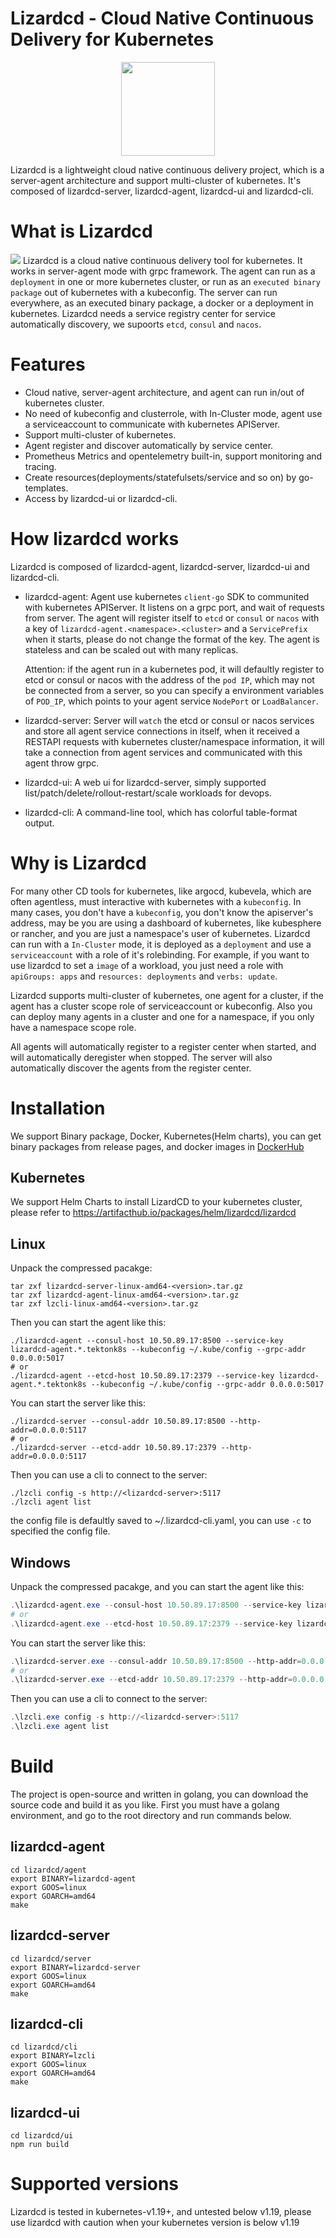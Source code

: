 # Lizardcd - Cloud Native Continuous Delivery for Kubernetes
<p align="center">
<img align="center" width="150px" src="https://project-1255547500.cos.ap-beijing.myqcloud.com/lizardcd%2Flizardcd-logo.jpg">
</p>

Lizardcd is a lightweight cloud native continuous delivery project, which is a server-agent architecture and support multi-cluster of kubernetes. It's composed of lizardcd-server, lizardcd-agent, lizardcd-ui and lizardcd-cli.

# What is Lizardcd
![](https://project-1255547500.cos.ap-beijing.myqcloud.com/lizardcd%2Flizardcd%E6%9E%B6%E6%9E%84%E5%9B%BE.png)
Lizardcd is a cloud native continuous delivery tool for kubernetes. It works in server-agent mode with grpc framework. The agent can run as a `deployment` in one or more kubernetes cluster, or run as an `executed binary package` out of kubernetes with a kubeconfig. The server can run everywhere, as an executed binary package, a docker or a deployment in kubernetes. Lizardcd needs a service registry center for service automatically discovery, we supoorts `etcd`, `consul` and `nacos`.

# Features
- Cloud native, server-agent architecture, and agent can run in/out of kubernetes cluster.
- No need of kubeconfig and clusterrole, with In-Cluster mode, agent use a serviceaccount to communicate with kubernetes APIServer.
- Support multi-cluster of kubernetes.
- Agent register and discover automatically by service center.
- Prometheus Metrics and opentelemetry built-in, support monitoring and tracing.
- Create resources(deployments/statefulsets/service and so on) by go-templates.
- Access by lizardcd-ui or lizardcd-cli.

# How lizardcd works
Lizardcd is composed of lizardcd-agent, lizardcd-server, lizardcd-ui and lizardcd-cli.

- lizardcd-agent: Agent use kubernetes `client-go` SDK to communited with kubernetes APIServer. It listens on a grpc port, and wait of requests from server. The agent will register itself to `etcd` or `consul` or `nacos` with a key of `lizardcd-agent.<namespace>.<cluster>` and a `ServicePrefix` when it starts, please do not change the format of the key. The agent is stateless and can be scaled out with many replicas.

  Attention: if the agent run in a kubernetes pod, it will defaultly register to etcd or consul or nacos with the address of the `pod IP`, which may not be connected from a server, so you can specify a environment variables of `POD_IP`, which points to your agent service `NodePort` or `LoadBalancer`.

- lizardcd-server: Server will `watch` the etcd or consul or nacos services and store all agent service connections in itself, when it received a RESTAPI requests with kubernetes cluster/namespace information, it will take a connection from agent services and communicated with this agent throw grpc.

- lizardcd-ui: A web ui for lizardcd-server, simply supported list/patch/delete/rollout-restart/scale workloads for devops.

- lizardcd-cli: A command-line tool, which has colorful table-format output.

# Why is Lizardcd
For many other CD tools for kubernetes, like argocd, kubevela, which are often agentless, must interactive with kubernetes with a `kubeconfig`. In many cases, you don't have a `kubeconfig`, you don't know the apiserver's address, may be you are using a dashboard of kubernetes, like kubesphere or rancher, and you are just a namespace's user of kubernetes. Lizardcd can run with a `In-Cluster` mode, it is deployed as a `deployment` and use a `serviceaccount` with a role of it's rolebinding. For example, if you want to use lizardcd to set a `image` of a workload, you just need a role with `apiGroups: apps` and `resources: deployments` and `verbs: update`.

Lizardcd supports multi-cluster of kubernetes, one agent for a cluster, if the agent has a cluster scope role of serviceaccount or kubeconfig. Also you can deploy many agents in a cluster and one for a namespace, if you only have a namespace scope role. 

All agents will automatically register to a register center when started, and will automatically deregister when stopped. The server will also automatically discover the agents from the register center.

# Installation
We support Binary package, Docker, Kubernetes(Helm charts), you can get binary packages from release pages, and docker images in [DockerHub](https://hub.docker.com/)

## Kubernetes
We support Helm Charts to install LizardCD to your kubernetes cluster, please refer to https://artifacthub.io/packages/helm/lizardcd/lizardcd

## Linux
Unpack the compressed pacakge:
```shell
tar zxf lizardcd-server-linux-amd64-<version>.tar.gz
tar zxf lizardcd-agent-linux-amd64-<version>.tar.gz
tar zxf lzcli-linux-amd64-<version>.tar.gz
```

Then you can start the agent like this:
```shell
./lizardcd-agent --consul-host 10.50.89.17:8500 --service-key lizardcd-agent.*.tektonk8s --kubeconfig ~/.kube/config --grpc-addr 0.0.0.0:5017
# or
./lizardcd-agent --etcd-host 10.50.89.17:2379 --service-key lizardcd-agent.*.tektonk8s --kubeconfig ~/.kube/config --grpc-addr 0.0.0.0:5017
```

You can start the server like this:
```shell
./lizardcd-server --consul-addr 10.50.89.17:8500 --http-addr=0.0.0.0:5117
# or 
./lizardcd-server --etcd-addr 10.50.89.17:2379 --http-addr=0.0.0.0:5117
```

Then you can use a cli to connect to the server:
```shell
./lzcli config -s http://<lizardcd-server>:5117
./lzcli agent list
```
the config file is defaultly saved to ~/.lizardcd-cli.yaml, you can use `-c` to specified the config file.

## Windows
Unpack the compressed pacakge, and you can start the agent like this:
```powershell
.\lizardcd-agent.exe --consul-host 10.50.89.17:8500 --service-key lizardcd-agent.*.tektonk8s --kubeconfig <path-to-your>\config --grpc-addr 0.0.0.0:5017
# or
.\lizardcd-agent.exe --etcd-host 10.50.89.17:2379 --service-key lizardcd-agent.*.tektonk8s --kubeconfig <path-to-your>\config --grpc-addr 0.0.0.0:5017
```

You can start the server like this:
```powershell
.\lizardcd-server.exe --consul-addr 10.50.89.17:8500 --http-addr=0.0.0.0:5117
# or
.\lizardcd-server.exe --etcd-addr 10.50.89.17:2379 --http-addr=0.0.0.0:5117
```

Then you can use a cli to connect to the server:
```powershell
.\lzcli.exe config -s http://<lizardcd-server>:5117
.\lzcli.exe agent list
```

# Build
The project is open-source and written in golang, you can download the source code and build it as you like. First you must have a golang environment, and go to the root directory and run commands below.

## lizardcd-agent
```shell
cd lizardcd/agent
export BINARY=lizardcd-agent
export GOOS=linux
export GOARCH=amd64
make
```

## lizardcd-server
```shell
cd lizardcd/server
export BINARY=lizardcd-server
export GOOS=linux
export GOARCH=amd64
make
```

## lizardcd-cli
```shell
cd lizardcd/cli
export BINARY=lzcli
export GOOS=linux
export GOARCH=amd64
make
```

## lizardcd-ui
```shell
cd lizardcd/ui
npm run build
```

# Supported versions
Lizardcd is tested in kubernetes-v1.19+, and untested below v1.19, please use lizardcd with caution when your kubernetes version is below v1.19